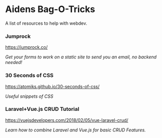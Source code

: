 # Aidens Bag-O-Tricks
A list of resources to help with webdev.

### Jumprock 
https://jumprock.co/

*Get your forms to work on a static site to send you an email, no backend needed!*

### 30 Seconds of CSS
https://atomiks.github.io/30-seconds-of-css/

*Useful snippets of CSS*

### Laravel+Vue.js CRUD Tutorial
https://vuejsdevelopers.com/2018/02/05/vue-laravel-crud/

*Learn how to combine Laravel and Vue.js for basic CRUD Features.*
